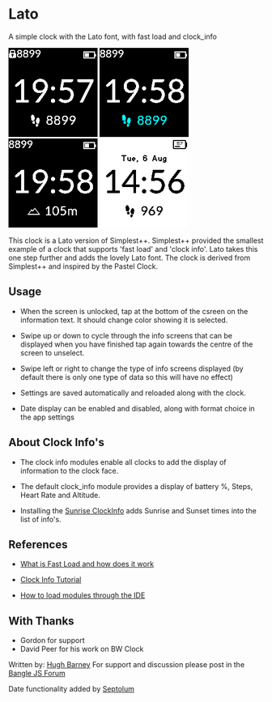 # Lato

A simple clock with the Lato font, with fast load and clock_info

![](screenshot1.png)
![](screenshot2.png)
![](screenshot3.png)
![](screenshot4.png)

This clock is a Lato version of Simplest++. Simplest++ provided the
smallest example of a clock that supports 'fast load' and 'clock
info'.  Lato takes this one step further and adds the lovely Lato
font.  The clock is derived from Simplest++ and inspired by the
Pastel Clock.

## Usage

* When the screen is unlocked, tap at the bottom of the csreen on the information text.
  It should change color showing it is selected.

* Swipe up or down to cycle through the info screens that can be displayed
  when you have finished tap again towards the centre of the screen to unselect.

* Swipe left or right to change the type of info screens displayed (by default
  there is only one type of data so this will have no effect)

* Settings are saved automatically and reloaded along with the clock.

* Date display can be enabled and disabled, along with format choice in the app settings

## About Clock Info's

* The clock info modules enable all clocks to add the display of information to the clock face.

* The default clock_info module provides a display of battery %, Steps, Heart Rate and Altitude.

* Installing the [Sunrise ClockInfo](https://banglejs.com/apps/?id=clkinfosunrise) adds Sunrise and Sunset times into the list of info's.


## References

* [What is Fast Load and how does it work](http://www.espruino.com/Bangle.js+Fast+Load)

* [Clock Info Tutorial](http://www.espruino.com/Bangle.js+Clock+Info)

* [How to load modules through the IDE](https://github.com/espruino/BangleApps/blob/master/modules/README.md)


## With Thanks

* Gordon for support
* David Peer for his work on BW Clock


Written by: [Hugh Barney](https://github.com/hughbarney) For support
and discussion please post in the [Bangle JS
Forum](http://forum.espruino.com/microcosms/1424/)

Date functionality added by [Septolum](https://github.com/Septolum)
